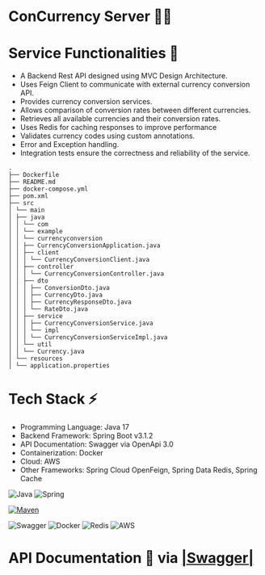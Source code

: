# ConCurrency Server 🚀🚀

# **Service Functionalities** 🧠

- A Backend Rest API designed using MVC Design Architecture.
- Uses Feign Client to communicate with external currency conversion API.
- Provides currency conversion services.
- Allows comparison of conversion rates between different currencies.
- Retrieves all available currencies and their conversion rates.
- Uses Redis for caching responses to improve performance
- Validates currency codes using custom annotations.
- Error and Exception handling.
- Integration tests ensure the correctness and reliability of the service.

```
.
├── Dockerfile
├── README.md
├── docker-compose.yml
├── pom.xml
├── src
│ └── main
│ ├── java
│ │ └── com
│ │ └── example
│ │ └── currencyconversion
│ │ ├── CurrencyConversionApplication.java
│ │ ├── client
│ │ │ └── CurrencyConversionClient.java
│ │ ├── controller
│ │ │ └── CurrencyConversionController.java
│ │ ├── dto
│ │ │ ├── ConversionDto.java
│ │ │ ├── CurrencyDto.java
│ │ │ ├── CurrencyResponseDto.java
│ │ │ └── RateDto.java
│ │ ├── service
│ │ │ ├── CurrencyConversionService.java
│ │ │ └── impl
│ │ │ └── CurrencyConversionServiceImpl.java
│ │ └── util
│ │ └── Currency.java
│ └── resources
│ └── application.properties
```

# **Tech Stack ⚡**

- Programming Language: Java 17
- Backend Framework: Spring Boot v3.1.2
- API Documentation: Swagger via OpenApi 3.0
- Containerization: Docker
- Cloud: AWS
- Other Frameworks: Spring Cloud OpenFeign, Spring Data Redis, Spring Cache

![Java](https://img.shields.io/badge/java-%23ED8B00.svg?style=for-the-badge&logo=java&logoColor=white)
![Spring](https://img.shields.io/badge/spring-%236DB33F.svg?style=for-the-badge&logo=spring&logoColor=white)

[![Maven](https://badgen.net/badge/icon/maven?icon=maven&label)](https://https://maven.apache.org/)

![Swagger](https://img.shields.io/badge/-Swagger-%23Clojure?style=for-the-badge&logo=swagger&logoColor=white)
![Docker](https://img.shields.io/badge/Docker-2CA5E0?style=for-the-badge&logo=docker&logoColor=white)
![Redis](https://img.shields.io/badge/Redis-DC382D?style=for-the-badge&logo=redis&logoColor=white)
![AWS](https://img.shields.io/badge/Amazon_AWS-232F3E?style=for-the-badge&logo=amazon-aws&logoColor=white)

# API Documentation 📝 via [|Swagger|](http://ec2-3-144-40-233.us-east-2.compute.amazonaws.com:8000/swagger-ui/index.html#/)
